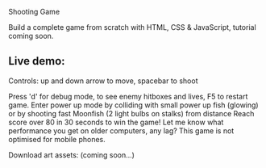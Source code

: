 Shooting Game

Build a complete game from scratch with HTML, CSS & JavaScript, tutorial coming soon.

## Live demo:

Controls: up and down arrow to move, spacebar to shoot

Press 'd' for debug mode, to see enemy hitboxes and lives, F5 to restart game.
Enter power up mode by colliding with small power up fish (glowing) or by shooting fast Moonfish (2 light bulbs on stalks) from distance
Reach score over 80 in 30 seconds to win the game!
Let me know what performance you get on older computers, any lag? This game is not optimised for mobile phones.

Download art assets:
(coming soon...)
